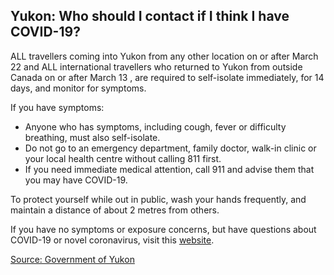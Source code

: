 ## Yukon: Who should I contact if I think I have COVID-19?

ALL travellers coming into Yukon from any other location on or after March 22 and ALL international travellers who returned to Yukon from outside Canada on or after March 13 , are required to self-isolate immediately, for 14 days, and monitor for symptoms.

If you have symptoms:

- Anyone who has symptoms, including cough, fever or difficulty breathing, must also self-isolate.
- Do not go to an emergency department, family doctor, walk-in clinic or your local health centre without calling 811 first.
- If you need immediate medical attention, call 911 and advise them that you may have COVID-19.

To protect yourself while out in public, wash your hands frequently, and maintain a distance of about 2 metres from others.

If you have no symptoms or exposure concerns, but have questions about COVID-19 or novel coronavirus, visit this [website](https://yukon.ca/covid-19).

[Source: Government of Yukon](https://yukon.ca/covid-19)
